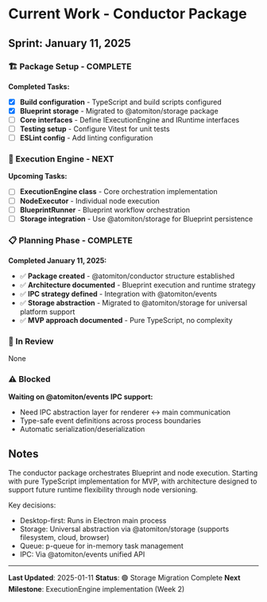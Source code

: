 # Current Work - Conductor Package

## Sprint: January 11, 2025

### 🏗️ Package Setup - COMPLETE

**Completed Tasks:**

- [x] **Build configuration** - TypeScript and build scripts configured
- [x] **Blueprint storage** - Migrated to @atomiton/storage package
- [ ] **Core interfaces** - Define IExecutionEngine and IRuntime interfaces
- [ ] **Testing setup** - Configure Vitest for unit tests
- [ ] **ESLint config** - Add linting configuration

### 🎯 Execution Engine - NEXT

**Upcoming Tasks:**

- [ ] **ExecutionEngine class** - Core orchestration implementation
- [ ] **NodeExecutor** - Individual node execution
- [ ] **BlueprintRunner** - Blueprint workflow orchestration
- [ ] **Storage integration** - Use @atomiton/storage for Blueprint persistence

### 📋 Planning Phase - COMPLETE

**Completed January 11, 2025:**

- ✅ **Package created** - @atomiton/conductor structure established
- ✅ **Architecture documented** - Blueprint execution and runtime strategy
- ✅ **IPC strategy defined** - Integration with @atomiton/events
- ✅ **Storage abstraction** - Migrated to @atomiton/storage for universal platform support
- ✅ **MVP approach documented** - Pure TypeScript, no complexity

### 🔄 In Review

None

### ⚠️ Blocked

**Waiting on @atomiton/events IPC support:**

- Need IPC abstraction layer for renderer ↔ main communication
- Type-safe event definitions across process boundaries
- Automatic serialization/deserialization

## Notes

The conductor package orchestrates Blueprint and node execution. Starting with pure TypeScript implementation for MVP, with architecture designed to support future runtime flexibility through node versioning.

Key decisions:

- Desktop-first: Runs in Electron main process
- Storage: Universal abstraction via @atomiton/storage (supports filesystem, cloud, browser)
- Queue: p-queue for in-memory task management
- IPC: Via @atomiton/events unified API

---

**Last Updated**: 2025-01-11
**Status**: 🟢 Storage Migration Complete
**Next Milestone**: ExecutionEngine implementation (Week 2)
